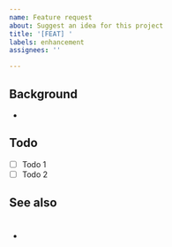 ```yaml
---
name: Feature request
about: Suggest an idea for this project
title: '[FEAT] '
labels: enhancement
assignees: ''

---
```


## Background
-

## Todo
- [ ] Todo 1
- [ ] Todo 2

## See also
- #
